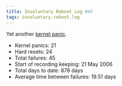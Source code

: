```yaml
---
title: Involuntary Reboot Log #45
tags: involuntary.reboot.log
---
```


Yet another [kernel panic](/wiki/kernel_panic).

-   Kernel panics: 21
-   Hard resets: 24
-   Total failures: 45
-   Start of recording keeping: 21 May 2006
-   Total days to date: 878 days
-   Average time between failures: 19.51 days

